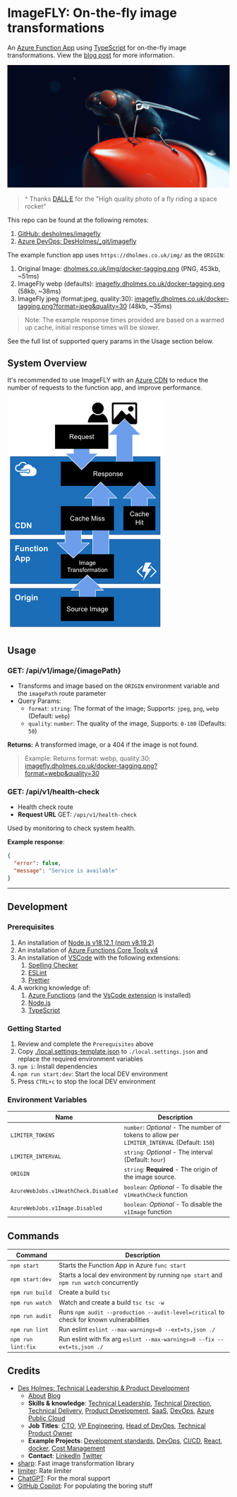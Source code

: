 # ImageFLY: On-the-fly image transformations

An [Azure Function App](https://docs.microsoft.com/en-us/azure/azure-functions/) using [TypeScript](https://www.typescriptlang.org/) for on-the-fly image transformations. View the [blog post](https://dholmes.co.uk/imagefly-on-the-fly-image-transformations) for more information.

![ImageFly](./docs/imagefly.png)

> ^ Thanks [DALL·E](https://labs.openai.com/) for the "High quality photo of a fly riding a space rocket"

This repo can be found at the following remotes:

1. [GitHub: desholmes/imagefly](https://github.com/desholmes/imagefly)
2. [Azure DevOps: DesHolmes/_git/imagefly](https://dev.azure.com/codecupltd/DesHolmes/_git/imagefly)

The example function app uses `https://dholmes.co.uk/img/` as the `ORIGIN`:

1. Original Image: [dholmes.co.uk/img/docker-tagging.png](https://dholmes.co.uk/img/docker-tagging.png) (PNG, 453kb, ~51ms)
2. ImageFly webp (defaults): [imagefly.dholmes.co.uk/docker-tagging.png](https://imagefly.dholmes.co.uk/docker-tagging.png) (58kb, ~38ms)
3. ImageFly jpeg (format:jpeg, quality:30): [imagefly.dholmes.co.uk/docker-tagging.png?format=jpeg&quality=30](https://imagefly.dholmes.co.uk/docker-tagging.png?format=jpeg&quality=30) (48kb, ~35ms)

> Note: The example response times provided are based on a warmed up cache, initial response times will be slower.

See the full list of supported query params in the Usage section below.

## System Overview

It's recommended to use ImageFLY with an [Azure CDN](https://azure.microsoft.com/en-gb/services/cdn/) to reduce the number of requests to the function app, and improve performance.

![Overview](docs/imagefly-overview.png)

## Usage

### GET: /api/v1/image/{imagePath}

* Transforms and image based on the `ORIGIN` environment variable and the `imagePath` route parameter
* Query Params:
  * `format`: `string`: The format of the image; Supports: `jpeg`, `png`, `webp` (Default: `webp`)
  * `quality`: `number`: The quality of the image, Supports: `0-100` (Defaults: `50`)

**Returns:** A transformed image, or a 404 if the image is not found.

> Example: Returns format: webp, quality:30: [imagefly.dholmes.co.uk/docker-tagging.png?format=webp&quality=30](https://imagefly.dholmes.co.uk/docker-tagging.png?format=webp&quality=30)

### GET: /api/v1/health-check

* Health check route
* **Request URL** GET: `/api/v1/health-check`

Used by monitoring to check system health.

**Example response**:

```json
{
  "error": false,
  "message": "Service is available"
}
```

---

## Development

### Prerequisites

1. An installation of [Node.js v18.12.1 (npm v8.19.2)](https://nodejs.org/en/download/)
2. An installation of [Azure Functions Core Tools v4](https://www.npmjs.com/package/azure-functions-core-tools)
3. An installation of [VSCode](https://code.visualstudio.com/download) with the following extensions:
   1. [Spelling Checker](https://marketplace.visualstudio.com/items?itemName=streetsidesoftware.code-spell-checker)
   2. [ESLint](https://marketplace.visualstudio.com/items?itemName=dbaeumer.vscode-eslint)
   3. [Prettier](https://marketplace.visualstudio.com/items?itemName=esbenp.prettier-vscode)
4. A working knowledge of:
   1. [Azure Functions](https://docs.microsoft.com/en-us/azure/azure-functions/functions-get-started?pivots=programming-language-csharp) (and the [VsCode extension](https://marketplace.visualstudio.com/items?itemName=ms-azuretools.vscode-azurefunctions) is installed)
   2. [Node.js](https://nodejs.org/en/)
   3. [TypeScript](https://www.typescriptlang.org/)

### Getting Started

1. Review and complete the `Prerequisites` above
2. Copy [./local.settings-template.json](./local.settings-template.json) to `./local.settings.json` and replace the required environment variables
3. `npm i`: Install dependencies
4. `npm run start:dev`: Start the local DEV environment
5. Press `CTRL+c` to stop the local DEV environment

### Environment Variables

| Name| Description|
| --- | --- |
| `LIMITER_TOKENS` | `number`: *Optional* - The number of tokens to allow per `LIMITER_INTERVAL` (Default: `150`) |
| `LIMITER_INTERVAL` | `string`: *Optional* - The interval (Default: `hour`) |
| `ORIGIN` | `string`: **Required** - The origin of the image source. |
| `AzureWebJobs.v1HeathCheck.Disabled` | `boolean`: *Optional* - To disable the `v1HeathCheck` function  |
| `AzureWebJobs.v1Image.Disabled` | `boolean`: *Optional* - To disable the `v1Image` function |

## Commands

|Command|Description|
|---|---|
|`npm start`|Starts the Function App in Azure `func start`|
|`npm start:dev`|Starts a local dev environment by running `npm start` and `npm run watch` concurrently|
|`npm run build`|Create a build `tsc`|
|`npm run watch`|Watch and create a build `tsc tsc -w`|
|`npm run audit`|Runs `npm audit --production --audit-level=critical` to check for known vulnerabilities|
|`npm run lint`|Run eslint `eslint --max-warnings=0 --ext=ts,json ./`|
|`npm run lint:fix`|Run eslint with fix arg `eslint --max-warnings=0 --fix --ext=ts,json ./`|

## Credits

* [Des Holmes: Technical Leadership & Product Development](https://dholmes.co.uk)
  * [About](https://dholmes.co.uk/) [Blog](https://dholmes.co.uk/blog)
  * **Skills & knowledge**: [Technical Leadership](/tags/technical-leadership), [Technical Direction](/tags/technical-direction), [Technical Delivery](/tags/technical-delivery), [Product Development](/tags/product-development), [SaaS](/tags/saas), [DevOps](/tags/devops), [Azure Public Cloud](/skills)
  * **Job Titles**: [CTO](/tags/cto), [VP Engineering](/tags/vp-engineering), [Head of DevOps](/tags/devops), [Technical Product Owner](/tags/technical-product-owner)
  * **Example Projects**: [Development standards](/tags/code-quality), [DevOps](/tags/devops), [CI/CD](/tags/ci-cd), [React](/tags/react), [docker](/tags/docker), [Cost Management](/tags/costs)
  * **Contact**: [LinkedIn](https://www.linkedin.com/in/desholmes/) [Twitter](https://twitter.com/whodadada)
* [sharp](https://sharp.pixelplumbing.com/): Fast image transformation library
* [limiter](https://www.npmjs.com/package/limiter): Rate limiter
* [ChatGPT](https://openai.com/blog/chatgpt): For the moral support
* [GitHub Copilot](https://github.com/features/copilot): For populating the boring stuff
